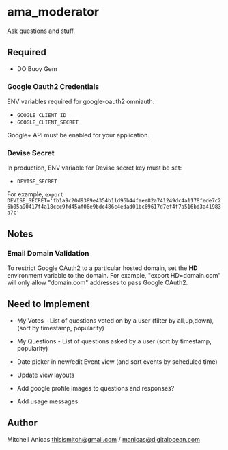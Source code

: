 # ama_moderator

Ask questions and stuff.

## Required

- DO Buoy Gem

### Google Oauth2 Credentials

ENV variables required for google-oauth2 omniauth:

- `GOOGLE_CLIENT_ID`
- `GOOGLE_CLIENT_SECRET`

Google+ API must be enabled for your application.

### Devise Secret

In production, ENV variable for Devise secret key must be set:

- `DEVISE_SECRET`

For example, `export DEVISE_SECRET='fb1a9c20d9389e4354b11d96b44faee82a741249dc4a1178fede7c26b05a90417f4a18ccc9fd45af06e9bdc486c4edad01bc69617d7ef4f7a516bd3a41983a7c'`

## Notes


### Email Domain Validation

To restrict Google OAuth2 to a particular hosted domain, set the **HD** environment variable to the domain. For example, "export HD=domain.com" will only allow "domain.com" addresses to pass Google OAuth2.

## Need to Implement

- My Votes - List of questions voted on by a user (filter by all,up,down), (sort by timestamp, popularity)
- My Questions - List of questions asked by a user (sort by timestamp, popularity)
- Date picker in new/edit Event view (and sort events by scheduled time)
- Update view layouts

- Add google profile images to questions and responses?
- Add usage messages

## Author

Mitchell Anicas thisismitch@gmail.com / manicas@digitalocean.com